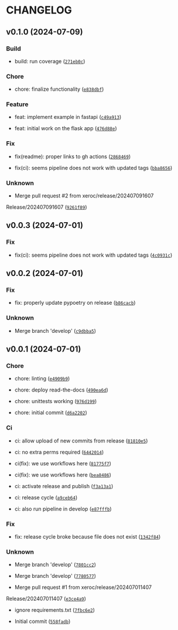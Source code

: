 # CHANGELOG

## v0.1.0 (2024-07-09)

### Build

* build: run coverage ([`271eb0c`](https://github.com/xeroc/python-solana-actions/commit/271eb0c253bd5854628b6dcbc06944004c47ce15))

### Chore

* chore: finalize functionality ([`e838dbf`](https://github.com/xeroc/python-solana-actions/commit/e838dbf28f648b717f77c5cb71dc911343d7c420))

### Feature

* feat: implement example in fastapi ([`c49a913`](https://github.com/xeroc/python-solana-actions/commit/c49a9139303584bf40c8777c6670e53884a6751c))

* feat: initial work on the flask app ([`476d88e`](https://github.com/xeroc/python-solana-actions/commit/476d88e5d7e034bd3d83528cd58098d70a9d6e29))

### Fix

* fix(readme): proper links to gh actions ([`2868469`](https://github.com/xeroc/python-solana-actions/commit/28684696af7fb56e6a2c9239fa13a43b8bc8a15a))

* fix(ci): seems pipeline does not work with updated tags ([`bba8656`](https://github.com/xeroc/python-solana-actions/commit/bba865637098f07849e31c082be12b9b4dfae127))

### Unknown

* Merge pull request #2 from xeroc/release/202407091607

Release/202407091607 ([`9261f89`](https://github.com/xeroc/python-solana-actions/commit/9261f8928156e472f6703a5328e3282b5f42ea37))

## v0.0.3 (2024-07-01)

### Fix

* fix(ci): seems pipeline does not work with updated tags ([`4c0931c`](https://github.com/xeroc/python-solana-actions/commit/4c0931c23ba7ec8f9c9816566d051f06076164bc))

## v0.0.2 (2024-07-01)

### Fix

* fix: properly update pypoetry on release ([`b86cacb`](https://github.com/xeroc/python-solana-actions/commit/b86cacbf0ebd7a335f21abe49db9e00d1dbe3939))

### Unknown

* Merge branch &#39;develop&#39; ([`c9dbba5`](https://github.com/xeroc/python-solana-actions/commit/c9dbba53bd9525eae6e5c97d13ef0973c3b1b234))

## v0.0.1 (2024-07-01)

### Chore

* chore: linting ([`e4909b9`](https://github.com/xeroc/python-solana-actions/commit/e4909b9585246c3de3b36116f2e477ac70d88556))

* chore: deploy read-the-docs ([`490ea6d`](https://github.com/xeroc/python-solana-actions/commit/490ea6d3e9433fc7581a92411a54e00a54797f2c))

* chore: unittests working ([`976d199`](https://github.com/xeroc/python-solana-actions/commit/976d19907135a3bf2b9b2750ee24ba0e5db6c27b))

* chore: initial commit ([`d6a2202`](https://github.com/xeroc/python-solana-actions/commit/d6a22020fcd1941dc0778e5da42b4d6e147f9bb8))

### Ci

* ci: allow upload of new commits from release ([`81810e5`](https://github.com/xeroc/python-solana-actions/commit/81810e52503e25b4a5f671707b84244a95d64a21))

* ci: no extra perms required ([`6442014`](https://github.com/xeroc/python-solana-actions/commit/6442014ee58bdf2dc3bf14dd2e9f6ff61e8c7ea0))

* ci(fix): we use workflows here ([`81775f7`](https://github.com/xeroc/python-solana-actions/commit/81775f74c491e78453a54e306b636888258a6686))

* ci(fix): we use workflows here ([`bea8486`](https://github.com/xeroc/python-solana-actions/commit/bea8486df618172045bcd1a4e66339c5c9632cb5))

* ci: activate release and publish ([`f3a13a1`](https://github.com/xeroc/python-solana-actions/commit/f3a13a18746b20a749b0413e4950f2335a4b8063))

* ci: release cycle ([`a9ceb64`](https://github.com/xeroc/python-solana-actions/commit/a9ceb645e2b74b845ffce4aef8de752519bdf749))

* ci: also run pipeline in develop ([`e87fffb`](https://github.com/xeroc/python-solana-actions/commit/e87fffbc79640eebc1589c9fc92ac13867768e4a))

### Fix

* fix: release cycle broke because file does not exist ([`1342f84`](https://github.com/xeroc/python-solana-actions/commit/1342f84e9d36651a21ec7fbc85532f2260465197))

### Unknown

* Merge branch &#39;develop&#39; ([`7801cc2`](https://github.com/xeroc/python-solana-actions/commit/7801cc227fde3349cb8f546fc8df7e95e230c7c1))

* Merge branch &#39;develop&#39; ([`7780577`](https://github.com/xeroc/python-solana-actions/commit/77805775c1fc2ed0a9c2a23274189ab97d6774d2))

* Merge pull request #1 from xeroc/release/202407011407

Release/202407011407 ([`e3ce4a9`](https://github.com/xeroc/python-solana-actions/commit/e3ce4a938f45cd4d981c3e4da53121e649552612))

* ignore requirements.txt ([`7fbc6e2`](https://github.com/xeroc/python-solana-actions/commit/7fbc6e2d70613eb18fae70664a0095bf6a5c7a04))

* Initial commit ([`558fadb`](https://github.com/xeroc/python-solana-actions/commit/558fadbfbac264fc650597ef561deba6b786a77b))
